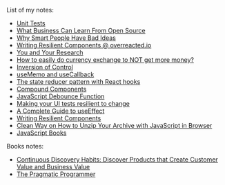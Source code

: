 List of my notes:
- [Unit Tests](./notes/unit-test.md)
- [What Business Can Learn From Open Source](./notes/what-business-can-learn-from-open-source.md)
- [Why Smart People Have Bad Ideas](./notes/why-smart-people-have-bad-ideas.md)
- [Writing Resilient Components @ overreacted.io](./notes/writing-resilient-components@overreacted.io.md)
- [You and Your Research](./notes/you-and-your-research.md)
- [How to easily do currency exchange to NOT get more money?](./notes/exchange-experiment.md)
- [Inversion of Control](./notes/inversion-of-control.md)
- [useMemo and useCallback](./notes/usememo-and-usecallback.md)
- [The state reducer pattern with React hooks](./notes/the-state-reducer-pattern-with-react-hooks.md)
- [Compound Components](.notes/compound-components.md)
- [JavaScript Debounce Function](.notes/javascript-debounce-function.md)
- [Making your UI tests resilient to change](./notes/making-your-ui-tests-resilient-to-change.md)
- [A Complete Guide to useEffect](.notes/a-complete-guide-to-useeffect.md)
- [Writing Resilient Components](./notes/writing-resilient-components@overreacted.io.md)
- [Clean Way on How to Unzip Your Archive with JavaScript in Browser](./posts/how-to-create-7ziphtml.md)
- [JavaScript Books](./posts/javascript-books.md)

Books notes:
- [Continuous Discovery Habits: Discover Products that Create Customer Value and Business Value](./books/Continuous-Discovery-Habits:-Discover-Products-that-Create-Customer-Value-and-Business-Value.md)
- [The Pragmatic Programmer](./books/The-Pragmatic-Programmer.md)

